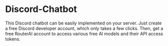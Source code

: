 # Discord-Chatbot
This Discord chatbot can be easily implemented on your server. Just create a free Discord developer account, which only takes a few clicks. Then, get a free RouterAI account to access various free AI models and their API access tokens.

